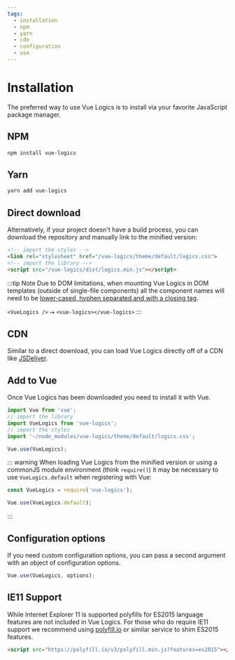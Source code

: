 ```yaml
---
tags:
  - installation
  - npm
  - yarn
  - cdn
  - configuration
  - use
---
```


# Installation

The preferred way to use Vue Logics is to install via your favorite JavaScript package manager.

## NPM

```sh
npm install vue-logics
```

## Yarn

```sh
yarn add vue-logics
```

## Direct download

Alternatively, if your project doesn't have a build process, you can download the repository and manually link to the minified version:

```html
<!-- import the styles -->
<link rel="stylesheet" href="/vue-logics/theme/default/logics.css">
<!-- import the library -->
<script src="/vue-logics/dist/logics.min.js"></script>
```

:::tip Note
Due to DOM limitations, when mounting Vue Logics in DOM templates (outside of single-file components) all the component names will need to be [lower-cased, hyphen separated and with a closing tag](https://vuejs.org/v2/style-guide/#Component-name-casing-in-templates-strongly-recommended).

`<VueLogics />` ⭢ `<vue-logics></vue-logics>`
:::

## CDN

Similar to a direct download, you can load Vue Logics directly off of a CDN like [JSDeliver](https://www.jsdelivr.com/package/npm/vue-logics?path=dist).

## Add to Vue

Once Vue Logics has been downloaded you need to install it with Vue.

```js
import Vue from 'vue';
// import the library
import VueLogics from 'vue-logics';
// import the styles
import '~/node_modules/vue-logics/theme/default/logics.css';

Vue.use(VueLogics);
```

::: warning
When loading Vue Logics from the minified version or using a commonJS module environment (think `require()`) it may be necessary to use `VueLogics.default` when registering with Vue:

```js
const VueLogics = require('vue-logics');

Vue.use(VueLogics.default);
```
:::

## Configuration options

If you need custom configuration options, you can pass a second argument with an object of configuration options.

```js
Vue.use(VueLogics, options);
```

## IE11 Support

While Internet Explorer 11 is supported polyfills for ES2015 language features are not included in Vue Logics. For those who do require IE11 support we recommend using [polyfill.io](https://polyfill.io/v3/) or similar service to shim ES2015 features.

```html
<script src="https://polyfill.io/v3/polyfill.min.js?features=es2015"></script>
```
